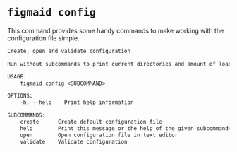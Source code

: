 # `figmaid config`

This command provides some handy commands to make working with the configuration file simple.

```txt
Create, open and validate configuration

Run without subcommands to print current directories and amount of loaded fonts

USAGE:
    figmaid config <SUBCOMMAND>

OPTIONS:
    -h, --help    Print help information

SUBCOMMANDS:
    create      Create default configuration file
    help        Print this message or the help of the given subcommand(s)
    open        Open configuration file in text editor
    validate    Validate configuration
```